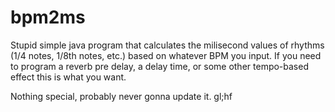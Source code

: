 bpm2ms
======
Stupid simple java program that calculates the milisecond values of rhythms (1/4 notes, 1/8th notes, etc.) based on whatever BPM you input.
If you need to program a reverb pre delay, a delay time, or some other tempo-based effect this is what you want.  


Nothing special, probably never gonna update it. gl;hf 
